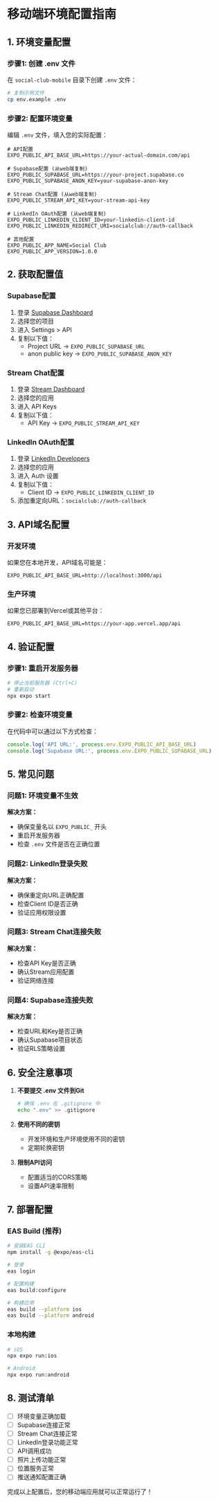 # 移动端环境配置指南

## 1. 环境变量配置

### 步骤1: 创建 .env 文件
在 `social-club-mobile` 目录下创建 `.env` 文件：

```bash
# 复制示例文件
cp env.example .env
```

### 步骤2: 配置环境变量
编辑 `.env` 文件，填入您的实际配置：

```env
# API配置
EXPO_PUBLIC_API_BASE_URL=https://your-actual-domain.com/api

# Supabase配置 (从web端复制)
EXPO_PUBLIC_SUPABASE_URL=https://your-project.supabase.co
EXPO_PUBLIC_SUPABASE_ANON_KEY=your-supabase-anon-key

# Stream Chat配置 (从web端复制)
EXPO_PUBLIC_STREAM_API_KEY=your-stream-api-key

# LinkedIn OAuth配置 (从web端复制)
EXPO_PUBLIC_LINKEDIN_CLIENT_ID=your-linkedin-client-id
EXPO_PUBLIC_LINKEDIN_REDIRECT_URI=socialclub://auth-callback

# 其他配置
EXPO_PUBLIC_APP_NAME=Social Club
EXPO_PUBLIC_APP_VERSION=1.0.0
```

## 2. 获取配置值

### Supabase配置
1. 登录 [Supabase Dashboard](https://supabase.com/dashboard)
2. 选择您的项目
3. 进入 Settings > API
4. 复制以下值：
   - Project URL → `EXPO_PUBLIC_SUPABASE_URL`
   - anon public key → `EXPO_PUBLIC_SUPABASE_ANON_KEY`

### Stream Chat配置
1. 登录 [Stream Dashboard](https://dashboard.getstream.io/)
2. 选择您的应用
3. 进入 API Keys
4. 复制以下值：
   - API Key → `EXPO_PUBLIC_STREAM_API_KEY`

### LinkedIn OAuth配置
1. 登录 [LinkedIn Developers](https://www.linkedin.com/developers/)
2. 选择您的应用
3. 进入 Auth 设置
4. 复制以下值：
   - Client ID → `EXPO_PUBLIC_LINKEDIN_CLIENT_ID`
5. 添加重定向URL：`socialclub://auth-callback`

## 3. API域名配置

### 开发环境
如果您在本地开发，API域名可能是：
```env
EXPO_PUBLIC_API_BASE_URL=http://localhost:3000/api
```

### 生产环境
如果您已部署到Vercel或其他平台：
```env
EXPO_PUBLIC_API_BASE_URL=https://your-app.vercel.app/api
```

## 4. 验证配置

### 步骤1: 重启开发服务器
```bash
# 停止当前服务器 (Ctrl+C)
# 重新启动
npx expo start
```

### 步骤2: 检查环境变量
在代码中可以通过以下方式检查：
```javascript
console.log('API URL:', process.env.EXPO_PUBLIC_API_BASE_URL)
console.log('Supabase URL:', process.env.EXPO_PUBLIC_SUPABASE_URL)
```

## 5. 常见问题

### 问题1: 环境变量不生效
**解决方案：**
- 确保变量名以 `EXPO_PUBLIC_` 开头
- 重启开发服务器
- 检查 `.env` 文件是否在正确位置

### 问题2: LinkedIn登录失败
**解决方案：**
- 确保重定向URL正确配置
- 检查Client ID是否正确
- 验证应用权限设置

### 问题3: Stream Chat连接失败
**解决方案：**
- 检查API Key是否正确
- 确认Stream应用配置
- 验证网络连接

### 问题4: Supabase连接失败
**解决方案：**
- 检查URL和Key是否正确
- 确认Supabase项目状态
- 验证RLS策略设置

## 6. 安全注意事项

1. **不要提交 .env 文件到Git**
   ```bash
   # 确保 .env 在 .gitignore 中
   echo ".env" >> .gitignore
   ```

2. **使用不同的密钥**
   - 开发环境和生产环境使用不同的密钥
   - 定期轮换密钥

3. **限制API访问**
   - 配置适当的CORS策略
   - 设置API速率限制

## 7. 部署配置

### EAS Build (推荐)
```bash
# 安装EAS CLI
npm install -g @expo/eas-cli

# 登录
eas login

# 配置构建
eas build:configure

# 构建应用
eas build --platform ios
eas build --platform android
```

### 本地构建
```bash
# iOS
npx expo run:ios

# Android
npx expo run:android
```

## 8. 测试清单

- [ ] 环境变量正确加载
- [ ] Supabase连接正常
- [ ] Stream Chat连接正常
- [ ] LinkedIn登录功能正常
- [ ] API调用成功
- [ ] 照片上传功能正常
- [ ] 位置服务正常
- [ ] 推送通知配置正确

完成以上配置后，您的移动端应用就可以正常运行了！ 